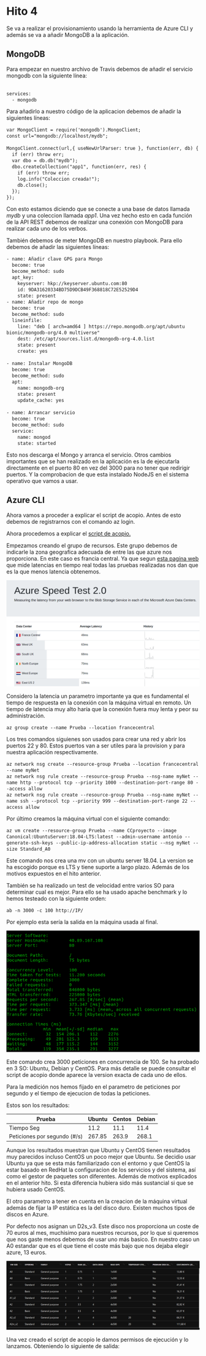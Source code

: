 # Hito 4

Se va a realizar el provisionamiento usando la herramienta de Azure CLI y además se va a añadir MongoDB a la aplicación.

## MongoDB

Para empezar en nuestro archivo de Travis debemos de añadir el servicio mongodb con la siguiente línea:

```

services:
  - mongodb

  ```

Para añadirlo a nuestro código de la aplicacion debemos de añadir la siguientes líneas:

```
var MongoClient = require('mongodb').MongoClient;
const url="mongodb://localhost/mydb";

MongoClient.connect(url,{ useNewUrlParser: true }, function(err, db) {
  if (err) throw err;
  var dbo = db.db("mydb");
  dbo.createCollection("app1", function(err, res) {
    if (err) throw err;
    log.info("Coleccion creada!");
    db.close();
  });
});

```
Con esto estamos diciendo que se conecte a una base de datos llamada *mydb* y una coleccion llamada *app1*. Una vez hecho esto en cada función de la API REST debemos de realizar una conexión con MongoDB para realizar cada uno de los verbos.


También debemos de meter MongoDB en nuestro playbook. Para ello debemos de añadir las siguientes líneas:

```
- name: Añadir clave GPG para Mongo
  become: true
  become_method: sudo
  apt_key:
    keyserver: hkp://keyserver.ubuntu.com:80
    id: 9DA31620334BD75D9DCB49F368818C72E52529D4
    state: present
- name: Añadir repo de mongo
  become: true
  become_method: sudo
  lineinfile:
    line: "deb [ arch=amd64 ] https://repo.mongodb.org/apt/ubuntu bionic/mongodb-org/4.0 multiverse"
    dest: /etc/apt/sources.list.d/mongodb-org-4.0.list
    state: present
    create: yes

- name: Instalar MongoDB
  become: true
  become_method: sudo
  apt:
    name: mongodb-org
    state: present
    update_cache: yes

- name: Arrancar servicio
  become: true
  become_method: sudo
  service:
    name: mongod
    state: started
```

Esto nos descarga el Mongo y arranca el servicio.
Otros cambios importantes que se han realizado en la aplicación es la de ejecutarla directamente en el puerto 80 en vez del 3000 para no tener que redirigir puertos. Y la comprobacion de que esta instalado NodeJS en el sistema operativo que vamos a usar.

## Azure CLI

Ahora vamos a proceder a explicar el script de acopio. Antes de esto debemos de registrarnos con el comando az login.

Ahora procedemos a explicar el [script de acopio.](./../acopio.sh)

Empezamos creando el grupo de recursos. Este grupo debemos de indicarle la zona geografica adecuada de entre las que azure nos proporciona. En este caso es francia central. Ya que segun [esta pagina web](https://azurespeedtest.azurewebsites.net/) que mide latencias en tiempo real todas las pruebas realizadas nos dan que es la que menos latencia obtenemos.

![](./img/latencia.png)

Considero la latencia un parametro importante ya que es fundamental el tiempo de respuesta en la conexión con la máquina virtual en remoto. Un tiempo de latencia muy alto haría que la conexión fuera muy lenta y peor su administración.

```
az group create --name Prueba --location francecentral
```

Los tres comandos siguienes son usados para crear una red y abrir los puertos 22 y 80. Estos puertos van a ser utiles para la provision y para nuestra aplicación respectivamente.


```
az network nsg create --resource-group Prueba --location francecentral --name myNet
az network nsg rule create --resource-group Prueba --nsg-name myNet --name http --protocol tcp --priority 1000 --destination-port-range 80 --access allow
az network nsg rule create --resource-group Prueba --nsg-name myNet --name ssh --protocol tcp --priority 999 --destination-port-range 22 --access allow

```

Por último creamos la máquina virtual con el siguiente comando:

```
az vm create --resource-group Prueba --name CCproyecto --image Canonical:UbuntuServer:18.04-LTS:latest --admin-username antonio --generate-ssh-keys --public-ip-address-allocation static --nsg myNet --size Standard_A0

```

Este comando nos crea una mv con un ubuntu server 18.04. La version se ha escogido porque es LTS y tiene suporte a largo plazo. Además de los motivos expuestos en el hito anterior.

También se ha realizado un test de velocidad entre varios SO para determinar cual es mejor. Para ello se ha usado apache benchmark y lo hemos testeado con la siguiente orden:

```
ab -n 3000 -c 100 http://IP/
```

Por ejemplo esta sería la salida en la máquina usada al final.

![](./img/ab.png)

Este comando crea 3000 peticiones en concurrencia de 100. Se ha probado en 3 SO: Ubuntu, Debian y CentOS. Para más detalle se puede consultar el script de acopio donde aparece la version exacta de cada uno de ellos.

Para la medición nos hemos fijado en el parametro de peticiones por segundo y el tiempo de ejecucion de todas la peticiones.

Estos son los resultados:


| Prueba | Ubuntu | Centos | Debian |
|--------|----------|-------------|---------|
| Tiempo Seg | 11.2| 11.1 | 11.4 |
| Peticiones por segundo (#/s) | 267.85 | 263.9 | 268.1 |

Aunque los resultados muestran que Ubuntu y CentOS tienen resultados muy parecidos incluso CentOS un poco mejor que Ubuntu. Se decidio usar Ubuntu ya que se esta más familiarizado con el entorno y que CentOS la estar basado en RedHat la configuracion de los servicios y del sistema, así como el gestor de paquetes son diferentes. Además de motivos explicados en el anterior hito. Si esta diferencia hubiera sido más sustancial si que se hubiera usado CentOS.


El otro parametro a tener en cuenta en la creacion de la máquina virtual además de fijar la IP estática es la del disco duro. Existen muchos tipos de discos en Azure.

Por defecto nos asignan un D2s_v3. Este disco nos proporciona un coste de 70 euros al mes, muchisimo para nuestros recursos, por lo que si queremos que nos gaste menos debemos de usar uno más basico. En nuestro caso un A0 estandar que es el que tiene el coste más bajo que nos dejaba elegir azure, 13 euros.

![](./img/disco.png)

Una vez creado el script de acopio le damos permisos de ejecución y lo lanzamos. Obteniendo lo siguiente de salida:
